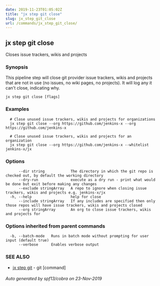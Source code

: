 ```yaml
---
date: 2019-11-23T01:05:02Z
title: "jx step git close"
slug: jx_step_git_close
url: /commands/jx_step_git_close/
---
```

## jx step git close

Closes issue trackers, wikis and projects

### Synopsis

This pipeline step will close git provider issue trackers, wikis and projects that are not in use (no issues, no wiki pages, no projects). It will log any it can't close, indicating why.

```
jx step git close [flags]
```

### Examples

```
  # Close unused issue trackers, wikis and projects for organizations
  jx step git close --org https://github.com/jenkins-x --org https://github.com/jenkins-x
  
  # Close unused issue trackers, wikis and projects for an organization
  jx step git close --org https://github.com/jenkins-x --whitelist jenkins-x/jx
```

### Options

```
      --dir string            The directory in which the git repo is checked out, by default the working directory
      --dry-run               execute as a dry run - print what would be done but exit before making any changes
      --exclude stringArray   A repo to ignore when closing issue trackers, wikis and projects e.g. jenkins-x/jx
  -h, --help                  help for close
      --include stringArray   If any includes are specified then only those repos will have issue trackers, wikis and projects closed
      --org stringArray       An org to close issue trackers, wikis and projects for
```

### Options inherited from parent commands

```
  -b, --batch-mode   Runs in batch mode without prompting for user input (default true)
      --verbose      Enables verbose output
```

### SEE ALSO

* [jx step git](/commands/jx_step_git/)	 - git [command]

###### Auto generated by spf13/cobra on 23-Nov-2019
